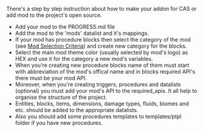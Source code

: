 There's a step by step instruction about how to make your addon for CAS or add mod to the project's open source.

* Add your mod to the PROGRESS.md file
* Add the mod to the 'mods' datalist and it's mappings.
* If your mod has procedure blocks then select the category of the mod (see [Mod Selection Criteria](https://github.com/PluginSmiths/Creating-addons-support/wiki/Introduction#mod-selection-criteria)) and create new category for the blocks.
* Select the main mod theme color (usually selected by mod's logo) as HEX and use it for the category a new mod's variables.
* When you're creating new procedure blocks name of them must start with abbreviation of the mod's offical name and in blocks required API's there must be your mod API.
* Moreover, when you're creating triggers, procedures and datalists (optional) you must add your mod's API to the required_apis. It all help to organise the structure of the project.
* Entities, blocks, items, dimensions, damage types, fluids, biomes and etc. should be added to the appropriate datalists.
* Also you should add some procedures templates to templates/ptpl folder if you have new procedures.
